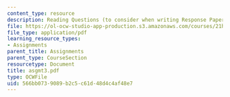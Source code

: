 ```yaml
---
content_type: resource
description: Reading Questions (to consider when writing Response Papers)
file: https://ol-ocw-studio-app-production.s3.amazonaws.com/courses/21h-342-the-royal-family-fall-2003/566bb0739089b2c5c61d48d4c4af48e7_asgmt3.pdf
file_type: application/pdf
learning_resource_types:
- Assignments
parent_title: Assignments
parent_type: CourseSection
resourcetype: Document
title: asgmt3.pdf
type: OCWFile
uid: 566bb073-9089-b2c5-c61d-48d4c4af48e7
---
```

